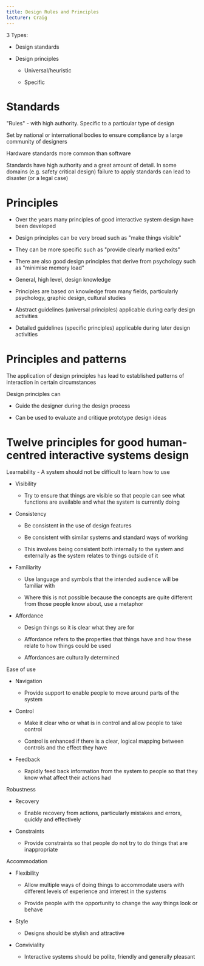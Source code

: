 ```yaml
---
title: Design Rules and Principles
lecturer: Craig
---
```


3 Types:

- Design standards

- Design principles

  - Universal/heuristic

  - Specific

# Standards

"Rules" - with high authority. Specific to a particular type of design

Set by national or international bodies to ensure compliance by a large
community of designers

Hardware standards more common than software

Standards have high authority and a great amount of detail. In some
domains (e.g. safety critical design) failure to apply standards can
lead to disaster (or a legal case)

# Principles

- Over the years many principles of good interactive system design
  have been developed

- Design principles can be very broad such as "make things visible"

- They can be more specific such as "provide clearly marked exits"

- There are also good design principles that derive from psychology
  such as "minimise memory load"

- General, high level, design knowledge

- Principles are based on knowledge from many fields, particularly
  psychology, graphic design, cultural studies

- Abstract guidelines (universal principles) applicable during early
  design activities

- Detailed guidelines (specific principles) applicable during later
  design activities

# Principles and patterns

The application of design principles has lead to established patterns of
interaction in certain circumstances

Design principles can

- Guide the designer during the design process

- Can be used to evaluate and critique prototype design ideas

# Twelve principles for good human-centred interactive systems design

Learnability - A system should not be difficult to learn how to use

- Visibility

  - Try to ensure that things are visible so that people can see
    what functions are available and what the system is currently
    doing

- Consistency

  - Be consistent in the use of design features

  - Be consistent with similar systems and standard ways of working

  - This involves being consistent both internally to the system and
    externally as the system relates to things outside of it

- Familiarity

  - Use language and symbols that the intended audience will be
    familiar with

  - Where this is not possible because the concepts are quite
    different from those people know about, use a metaphor

- Affordance

  - Design things so it is clear what they are for

  - Affordance refers to the properties that things have and how
    these relate to how things could be used

  - Affordances are culturally determined

Ease of use

- Navigation

  - Provide support to enable people to move around parts of the
    system

- Control

  - Make it clear who or what is in control and allow people to take
    control

  - Control is enhanced if there is a clear, logical mapping between
    controls and the effect they have

- Feedback

  - Rapidly feed back information from the system to people so that
    they know what affect their actions had

Robustness

- Recovery

  - Enable recovery from actions, particularly mistakes and errors,
    quickly and effectively

- Constraints

  - Provide constraints so that people do not try to do things that
    are inappropriate

Accommodation

- Flexibility

  - Allow multiple ways of doing things to accommodate users with
    different levels of experience and interest in the systems

  - Provide people with the opportunity to change the way things
    look or behave

- Style

  - Designs should be stylish and attractive

- Conviviality

  - Interactive systems should be polite, friendly and generally
    pleasant
